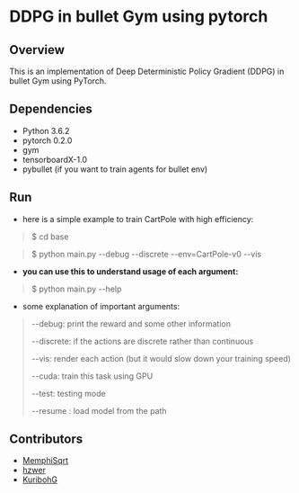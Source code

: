 # DDPG in bullet Gym using pytorch
## Overview
This is an implementation of Deep Deterministic Policy Gradient (DDPG) in bullet Gym using PyTorch.

## Dependencies
* Python 3.6.2
* pytorch 0.2.0
* gym
* tensorboardX-1.0
* pybullet (if you want to train agents for bullet env)

## Run
* here is a simple example to train CartPole with high efficiency:
> $ cd base

> $ python main.py --debug --discrete --env=CartPole-v0 --vis
* **you can use this to understand usage of each argument:**
> $ python main.py --help

* some explanation of important arguments:
> --debug: print the reward and some other information
>
> --discrete: if the actions are discrete rather than continuous
>
> --vis: render each action (but it would slow down your training speed) 
>
> --cuda: train this task using GPU
>
> --test: testing mode
>
> --resume <file pash>: load model from the path

## Contributors

- [MemphiSqrt](https://github.com/MemphiSqrt)
- [hzwer](https://github.com/hzwer)
- [KuribohG](https://github.com/KuribohG)
